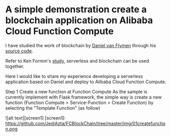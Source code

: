 # A simple demonstration create a blockchain application on Alibaba Cloud Function Compute 

I have studied the work of blockchain by [Daniel van Flymen](https://medium.com/@vanflymen/learn-blockchains-by-building-one-117428612f46) through his [source code](https://github.com/dvf/blockchain). 

Refer to Ken Formm's [study](https://read.acloud.guru/blockchain-and-serverless-processing-similarities-differences-and-how-they-fit-together-c12142373287), serverless and blockchain can be used together. 

Here I would like to share my experience developing a serverless application based on Daniel and deploy to Alibaba Cloud Function Compute.

Step 1 Create a new function at Function Compute
As the sample is currently implement with Flask framework, the simple way is create a new function (Function Compute > Service-Function > Create Function) by selecting the "Template Function" (as follow)

![alt text][screen1]
[screen1]: https://github.com/JediAzta/FCBlockChain/tree/master/img/01createfunction.png
